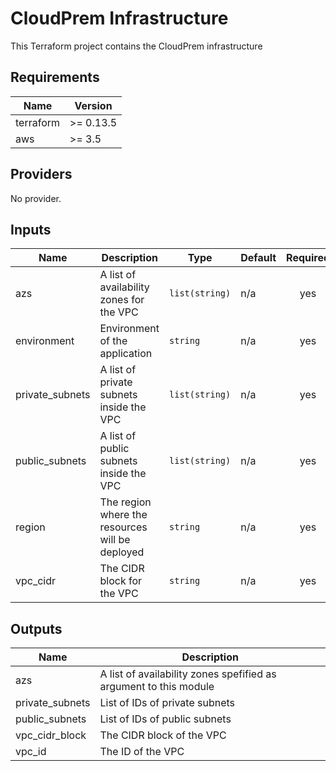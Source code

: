 # CloudPrem Infrastructure

This Terraform project contains the CloudPrem infrastructure

<!-- BEGINNING OF PRE-COMMIT-TERRAFORM DOCS HOOK -->
## Requirements

| Name | Version |
|------|---------|
| terraform | >= 0.13.5 |
| aws | >= 3.5 |

## Providers

No provider.

## Inputs

| Name | Description | Type | Default | Required |
|------|-------------|------|---------|:--------:|
| azs | A list of availability zones for the VPC | `list(string)` | n/a | yes |
| environment | Environment of the application | `string` | n/a | yes |
| private\_subnets | A list of private subnets inside the VPC | `list(string)` | n/a | yes |
| public\_subnets | A list of public subnets inside the VPC | `list(string)` | n/a | yes |
| region | The region where the resources will be deployed | `string` | n/a | yes |
| vpc\_cidr | The CIDR block for the VPC | `string` | n/a | yes |

## Outputs

| Name | Description |
|------|-------------|
| azs | A list of availability zones spefified as argument to this module |
| private\_subnets | List of IDs of private subnets |
| public\_subnets | List of IDs of public subnets |
| vpc\_cidr\_block | The CIDR block of the VPC |
| vpc\_id | The ID of the VPC |

<!-- END OF PRE-COMMIT-TERRAFORM DOCS HOOK -->